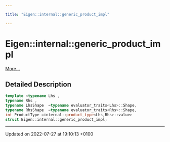 ```yaml
---

title: "Eigen::internal::generic_product_impl"

---
```


# Eigen::internal::generic_product_impl



 [More...](#detailed-description)

## Detailed Description

```cpp
template <typename Lhs ,
typename Rhs ,
typename LhsShape  =typename evaluator_traits<Lhs>::Shape,
typename RhsShape  =typename evaluator_traits<Rhs>::Shape,
int ProductType =internal::product_type<Lhs,Rhs>::value>
struct Eigen::internal::generic_product_impl;
```

-------------------------------

Updated on 2022-07-27 at 19:10:13 +0100
